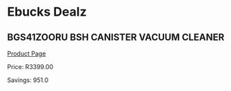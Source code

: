 
# Ebucks Dealz
## BGS41ZOORU BSH CANISTER VACUUM CLEANER
[Product Page](https://www.ebucks.com/web/shop/productSelected.do?prodId=1173023830&catId=998409624)

Price: R3399.00

Savings: 951.0


	
